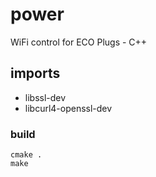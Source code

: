 # power
WiFi control for ECO Plugs - C++

## imports
- libssl-dev
- libcurl4-openssl-dev

### build
```
cmake .
make
```
